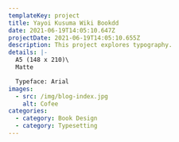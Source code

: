 ```yaml
---
templateKey: project
title: Yayoi Kusuma Wiki Bookdd
date: 2021-06-19T14:05:10.647Z
projectDate: 2021-06-19T14:05:10.655Z
description: This project explores typography.
details: |-
  A5 (148 x 210)\
  Matte

  Typeface: Arial
images:
  - src: /img/blog-index.jpg
    alt: Cofee
categories:
  - category: Book Design
  - category: Typesetting
---
```

